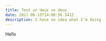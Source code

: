 ```yaml
---
title: Test un deux un deux
date: 2021-06-15T14:00:56.541Z
description: I have no idea what I'm doing
---
```

Hello